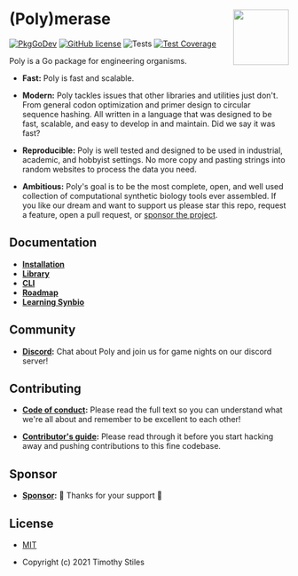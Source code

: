 # (Poly)merase <img align="right" src="https://cdn.discordapp.com/attachments/766785755305213953/777596834734145546/ProfileFrameArtboard_1.png" width="100">

[![PkgGoDev](https://pkg.go.dev/badge/github.com/TimothyStiles/poly)](https://pkg.go.dev/github.com/TimothyStiles/poly)
[![GitHub license](https://img.shields.io/badge/license-MIT-blue.svg)](https://github.com/TimothyStiles/poly/blob/prime/LICENSE) 
![Tests](https://github.com/TimothyStiles/poly/workflows/Test/badge.svg)
[![Test Coverage](https://api.codeclimate.com/v1/badges/43dc1fb3572b7812865e/test_coverage)](https://codeclimate.com/github/TimothyStiles/poly/test_coverage)

Poly is a Go package for engineering organisms.

* **Fast:** Poly is fast and scalable.

* **Modern:** Poly tackles issues that other libraries and utilities just don't. From general codon optimization and primer design to circular sequence hashing. All written in a language that was designed to be fast, scalable, and easy to develop in and maintain. Did we say it was fast?

* **Reproducible:** Poly is well tested and designed to be used in industrial, academic, and hobbyist settings. No more copy and pasting strings into random websites to process the data you need.

* **Ambitious:** Poly's goal is to be the most complete, open, and well used collection of computational synthetic biology tools ever assembled. If you like our dream and want to support us please star this repo, request a feature, open a pull request, or [sponsor the project](https://github.com/sponsors/TimothyStiles).

## Documentation

* **[Installation](https://github.com/TimothyStiles/poly/blob/prime/docs/installation.md)**
* **[Library](https://pkg.go.dev/github.com/TimothyStiles/poly#pkg-examples)**
* **[CLI](https://pkg.go.dev/github.com/TimothyStiles/poly/poly)**
* **[Roadmap](https://github.com/TimothyStiles/poly/blob/prime/docs/ROADMAP.md)**
* **[Learning Synbio](https://github.com/TimothyStiles/how-to-synbio)**

## Community

* **[Discord](https://discord.gg/Hc8Ncwt):** Chat about Poly and join us for game nights on our discord server!

## Contributing

* **[Code of conduct](CODE_OF_CONDUCT.md):** Please read the full text so you can understand what we're all about and remember to be excellent to each other!

* **[Contributor's guide](CONTRIBUTING.md):** Please read through it before you start hacking away and pushing contributions to this fine codebase.

## Sponsor

* **[Sponsor](https://github.com/sponsors/TimothyStiles):** 🤘 Thanks for your support 🤘

## License

* [MIT](LICENSE)

* Copyright (c) 2021 Timothy Stiles
